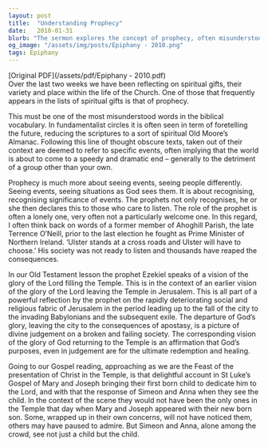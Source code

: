 ```yaml
---
layout: post
title:  "Understanding Prophecy"
date:   2010-01-31
blurb: "The sermon explores the concept of prophecy, often misunderstood as foretelling the future. Instead, it's about seeing events and people as God does, recognizing the significance of events, and declaring it to those who listen. The sermon also reflects on the vision of the glory of the Lord filling the Temple, a symbol of divine judgement and ultimate redemption."
og_image: "/assets/img/posts/Epiphany - 2010.png"
tags: Epiphany
---
```

[Original PDF](/assets/pdf/Epiphany - 2010.pdf)    
Over the last two weeks we have been reflecting on spiritual gifts, their variety and place within the life of the Church. One of those that frequently appears in the lists of spiritual gifts is that of prophecy.

This must be one of the most misunderstood words in the biblical vocabulary. In fundamentalist circles it is often seen in term of foretelling the future, reducing the scriptures to a sort of spiritual Old Moore’s Almanac. Following this line of thought obscure texts, taken out of their context are deemed to refer to specific events, often implying that the world is about to come to a speedy and dramatic end – generally to the detriment of a group other than your own.

Prophecy is much more about seeing events, seeing people differently. Seeing events, seeing situations as God sees them. It is about recognising, recognising significance of events. The prophets not only recognises, he or she then declares this to those who care to listen. The role of the prophet is often a lonely one, very often not a particularly welcome one. In this regard, I often think back on words of a former member of Ahoghill Parish, the late Terrence O’Neill, prior to the last election he fought as Prime Minister of Northern Ireland. ‘Ulster stands at a cross roads and Ulster will have to choose.’ His society was not ready to listen and thousands have reaped the consequences.

In our Old Testament lesson the prophet Ezekiel speaks of a vision of the glory of the Lord filling the Temple. This is in the context of an earlier vision of the glory of the Lord leaving the Temple in Jerusalem. This is all part of a powerful reflection by the prophet on the rapidly deteriorating social and religious fabric of Jerusalem in the period leading up to the fall of the city to the invading Babylonians and the subsequent exile. The departure of God’s glory, leaving the city to the consequences of apostasy, is a picture of divine judgement on a broken and failing society. The corresponding vision of the glory of God returning to the Temple is an affirmation that God’s purposes, even in judgement are for the ultimate redemption and healing.

Going to our Gospel reading, approaching as we are the Feast of the presentation of Christ in the Temple, is that delightful account in St Luke’s Gospel of Mary and Joseph bringing their first born child to dedicate him to the Lord, and with that the response of Simeon and Anna when they see the child. In the context of the scene they would not have been the only ones in the Temple that day when Mary and Joseph appeared with their new born son. Some, wrapped up in their own concerns, will not have noticed them, others may have paused to admire. But Simeon and Anna, alone among the crowd, see not just a child but the child.
